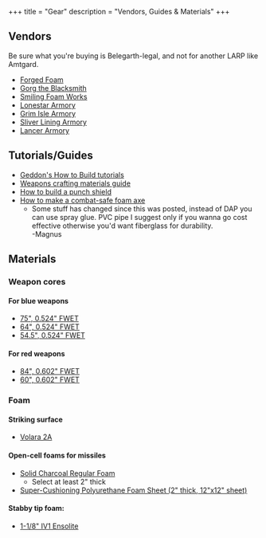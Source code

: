 +++
title = "Gear"
description = "Vendors, Guides & Materials"
+++

## Vendors

Be sure what you're buying is Belegarth-legal, and not for another LARP like Amtgard.

* [Forged Foam](https://www.forgedfoam.com/)
* [Gorg the Blacksmith](https://www.gorgtech.com/) 
* [Smiling Foam Works](https://www.smilingfoamworks.com/)
* [Lonestar Armory](https://www.facebook.com/LSArmory)
* [Grim Isle Armory](https://www.sweetfeetfoam.com/)
* [Sliver Lining Armory](https://silverliningarmory.com/)
* [Lancer Armory](https://lancerarmory.com/)

## Tutorials/Guides

* [Geddon's How to Build tutorials](http://geddon.org/Category:How_to_build)
* [Weapons crafting materials guide](https://docs.google.com/document/d/18tNq1rghmNsmL1geYlhdPFUk04XEzPrzcxTLYRLdzdg/edit)
* [How to build a punch shield](https://youtu.be/aEUeYRbVNOk)
* [How to make a combat-safe foam axe](https://youtu.be/T6ussIlhKVg)
    * Some stuff has changed since this was posted, instead of DAP you can use spray glue. PVC pipe I suggest only if you wanna go cost effective otherwise you'd want fiberglass for durability.  
    -Magnus

## Materials

### Weapon cores

#### For blue weapons

* [75", 0.524" FWET](https://goodwinds.com/product/fwet-fl-524-x-417-x-75-0-filament-wound-epoxy-tubing/)
* [64", 0.524" FWET](https://goodwinds.com/product/fwet-fl-524-x-417-x-64-0-filament-wound-epoxy-tubing/)
* [54.5", 0.524" FWET](https://goodwinds.com/product/fwet-fl-524-x-417-x-54-5-filament-wound-epoxy-tubing/)

#### For red weapons

* [84", 0.602" FWET](https://goodwinds.com/product/fwet-fl-602-x-500-x-84-0-filament-wound-epoxy-tubing/)    
* [60", 0.602" FWET](https://goodwinds.com/product/fwet-fl-602-x-500-x-60-0-filament-wound-epoxy-tubing/)

### Foam

#### Striking surface

* [Volara 2A](https://www.foambymail.com/product/volara-foam-type-2a.html)

#### Open-cell foams for missiles

* [Solid Charcoal Regular Foam](https://www.foambymail.com/product/solid-charcoal-regular-foam.html)
    * Select at least 2" thick
* [Super-Cushioning Polyurethane Foam Sheet (2" thick, 12"x12" sheet)](https://www.mcmaster.com/8643K546/)

#### Stabby tip foam:

* [1-1/8" IV1 Ensolite](https://foamforyou.com/ensolite-foam)
